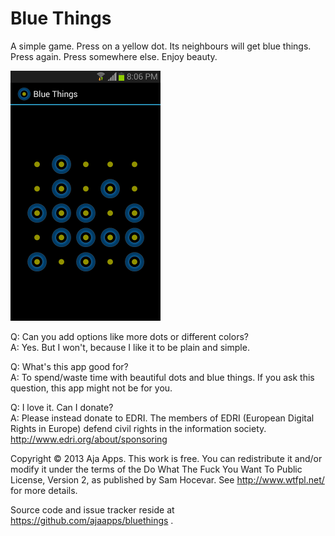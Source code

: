 Blue Things 
===========

A simple game. Press on a yellow dot. Its neighbours will get blue things. Press again. Press somewhere else. Enjoy beauty.

![Example screen](images/screencap_bluethings.png)

Q: Can you add options like more dots or different colors?  
A: Yes. But I won't, because I like it to be plain and simple.

Q: What's this app good for?  
A: To spend/waste time with beautiful dots and blue things. If you ask
this question, this app might not be for you.

Q: I love it. Can I donate?  
A: Please instead donate to EDRI. The members of EDRI (European Digital Rights in Europe) defend civil rights in the information society. http://www.edri.org/about/sponsoring

Copyright © 2013 Aja Apps.  This work is free. You can redistribute it and/or
modify it under the terms of the Do What The Fuck You Want To Public License,
Version 2, as published by Sam Hocevar. See http://www.wtfpl.net/ for more
details.

Source code and issue tracker reside at https://github.com/ajaapps/bluethings .


